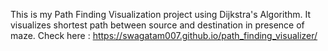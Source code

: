 This is my Path Finding Visualization project using Dijkstra's Algorithm. It visualizes shortest path between source and destination in presence of maze.
Check here : https://swagatam007.github.io/path_finding_visualizer/

